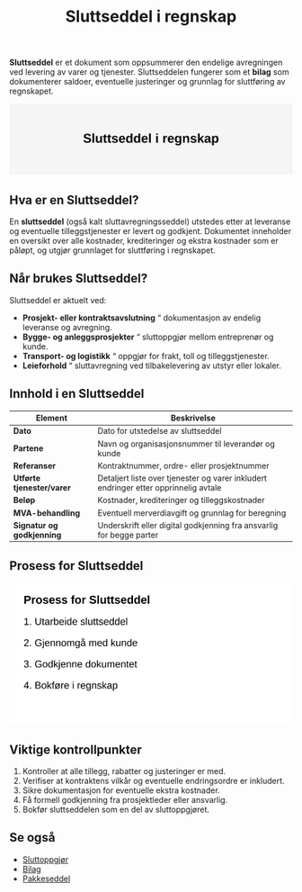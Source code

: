 ﻿---
title: "Sluttseddel i regnskap"
meta_title: "Sluttseddel i regnskap"
meta_description: '**Sluttseddel** er et dokument som oppsummerer den endelige avregningen ved levering av varer og tjenester. Sluttseddelen fungerer som et **bilag** som dokument...'
slug: sluttseddel
type: blog
layout: pages/single
---

**Sluttseddel** er et dokument som oppsummerer den endelige avregningen ved levering av varer og tjenester. Sluttseddelen fungerer som et **bilag** som dokumenterer saldoer, eventuelle justeringer og grunnlag for sluttføring av regnskapet.

![Illustrasjon av Sluttseddel i regnskap](sluttseddel-image.svg)

## Hva er en Sluttseddel?

En **sluttseddel** (også kalt sluttavregningsseddel) utstedes etter at leveranse og eventuelle tilleggstjenester er levert og godkjent. Dokumentet inneholder en oversikt over alle kostnader, krediteringer og ekstra kostnader som er påløpt, og utgjør grunnlaget for sluttføring i regnskapet.

## Når brukes Sluttseddel?

Sluttseddel er aktuelt ved:

* **Prosjekt- eller kontraktsavslutning** “ dokumentasjon av endelig leveranse og avregning.
* **Bygge- og anleggsprosjekter** “ sluttoppgjør mellom entreprenør og kunde.
* **Transport- og logistikk** “ oppgjør for frakt, toll og tilleggstjenester.
* **Leieforhold** “ sluttavregning ved tilbakelevering av utstyr eller lokaler.

## Innhold i en Sluttseddel

| **Element**                | **Beskrivelse**                                                                 |
|----------------------------|---------------------------------------------------------------------------------|
| **Dato**                   | Dato for utstedelse av sluttseddel                                              |
| **Partene**                | Navn og organisasjonsnummer til leverandør og kunde                             |
| **Referanser**             | Kontraktnummer, ordre- eller prosjektnummer                                      |
| **Utførte tjenester/varer**| Detaljert liste over tjenester og varer inkludert endringer etter opprinnelig avtale |
| **Beløp**                  | Kostnader, krediteringer og tilleggskostnader                                   |
| **MVA-behandling**         | Eventuell merverdiavgift og grunnlag for beregning                              |
| **Signatur og godkjenning**| Underskrift eller digital godkjenning fra ansvarlig for begge parter            |

## Prosess for Sluttseddel

![Prosess for utarbeidelse og godkjenning av Sluttseddel](sluttseddel-prosess.svg)

## Viktige kontrollpunkter

1. Kontroller at alle tillegg, rabatter og justeringer er med.
2. Verifiser at kontraktens vilkår og eventuelle endringsordre er inkludert.
3. Sikre dokumentasjon for eventuelle ekstra kostnader.
4. Få formell godkjenning fra prosjektleder eller ansvarlig.
5. Bokfør sluttseddelen som en del av sluttoppgjøret.

## Se også

* [Sluttoppgjør](/blogs/regnskap/sluttoppgjor "Sluttoppgjør i regnskap")
* [Bilag](/blogs/regnskap/hva-er-bilag "Hva er Bilag? En Komplett Guide til Regnskapsbilag")
* [Pakkeseddel](/blogs/regnskap/hva-er-pakkeseddel "Hva er Pakkeseddel? Komplett Guide til Leveringsdokumentasjon og Regnskap")









